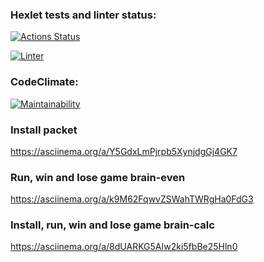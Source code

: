 ### Hexlet tests and linter status:
[![Actions Status](https://github.com/OlgaSolod/python-project-lvl1/workflows/hexlet-check/badge.svg)](https://github.com/OlgaSolod/python-project-lvl1/actions)

[![Linter](https://github.com/OlgaSolod/python-project-lvl1/actions/workflows/linter.yml/badge.svg)](https://github.com/OlgaSolod/python-project-lvl1/actions)

### CodeClimate:
[![Maintainability](https://api.codeclimate.com/v1/badges/a99a88d28ad37a79dbf6/maintainability)](https://codeclimate.com/github/codeclimate/codeclimate/maintainability)

### Install packet
https://asciinema.org/a/Y5GdxLmPjrpb5XynjdgGj4GK7

### Run, win and lose game brain-even
https://asciinema.org/a/k9M62FqwvZSWahTWRgHa0FdG3

### Install, run, win and lose game brain-calc
https://asciinema.org/a/8dUARKG5AIw2ki5fbBe25Hln0